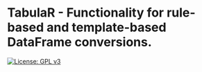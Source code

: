 # TabulaR - Functionality for rule-based and template-based DataFrame conversions.
[![License: GPL v3](https://img.shields.io/badge/License-GPLv3-blue.svg)](https://www.gnu.org/licenses/gpl-3.0)
